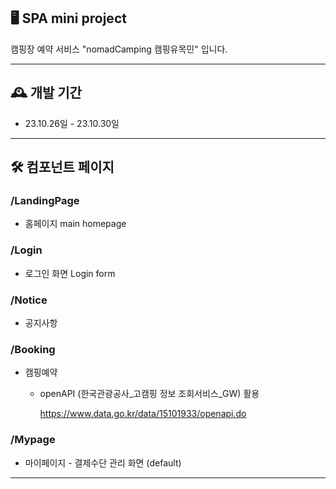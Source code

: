 ## 🖥️ SPA mini project
캠핑장 예약 서비스 "nomadCamping 캠핑유목민" 입니다.
<br>

---

## 🕰️ 개발 기간
* 23.10.26일 - 23.10.30일
---



## 🛠️ 컴포넌트 페이지

### /LandingPage 

* 홈페이지 main homepage



### /Login


* 로그인 화면 Login form



### /Notice

* 공지사항


### /Booking

* 캠핑예약

  * openAPI (한국관광공사_고캠핑 정보 조회서비스_GW) 활용

    <https://www.data.go.kr/data/15101933/openapi.do>



### /Mypage

* 마이페이지 - 결제수단 관리 화면 (default)

------------


